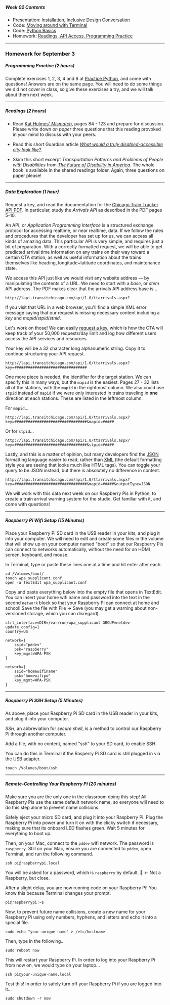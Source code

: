 ##### Week 02 Contents
- Presentation: [Installation, Inclusive Design Conversation](readme.md)
- Code: [Moving around with Terminal](terminal.md)
- Code: [Python Basics](python-basics.md)
- Homework: [Readings, API Access, Programming Practice](homework.md)

-----

### Homework for September 3

##### Programming Practice (2 hours)

Complete exercises 1, 2, 3, 4 and 8 at [Practice Python](https://www.practicepython.org), and come with questions! Answers are on the same page. You will need to do some things we did not cover in class, so give these exercises a try, and we will talk about them next week.

-----

##### Readings (2 hours)

- Read [Kat Holmes' *Mismatch*](https://drive.google.com/drive/folders/1lRB-g2c6-mOYRbo-Usb9As9pjDypJPDH?usp=sharing), pages 84 - 123 and prepare for discussion. Please write down *on paper* three questions that this reading provoked in your mind to discuss with your peers.

- Read this short Guardian article [*What would a truly disabled-accessible city look like?*](https://www.theguardian.com/cities/2018/feb/14/what-disability-accessible-city-look-like). 

- Skim this short excerpt *Transportation Patterns and Problems of People with Disabilities* from [*The Future of Disability in America*](https://www.ncbi.nlm.nih.gov/books/NBK11420/). The whole book is available in the shared readings folder. Again, three questions on paper please!

-----

##### Data Exploration (1 hour)

Request a key, and read the documentation for the [Chicago Train Tracker API PDF](https://www.transitchicago.com/assets/1/6/cta_Train_Tracker_API_Developer_Guide_and_Documentation.pdf). In particular, study the *Arrivals API* as described in the PDF pages 5-10. 

An API, or *Application Programming Interface* is a structured exchange protocol for accessing realtime, or near realtime, data. If we follow the rules and procedures that the developer has set up for us, we can access all kinds of amazing data. This particular API is very simple, and requires just a bit of preparation. With a correctly formatted request, we will be able to get predicted arrival time information on any trains on their way toward a certain CTA station, as well as useful information about the trains themselves like heading, longitude+latitude coordinates, and maintenance state.

We access this API just like we would visit any website address — by manipulating the contents of a URL. We need to start with a *base*, or *stem* API address. The PDF makes clear that the arrivals API address base is...

```
http://lapi.transitchicago.com/api/1.0/ttarrivals.aspx?
```

If you visit that URL in a web browser, you'll find a simple XML error message saying that our request is missing necessary content including a *key* and *mapid*/*stpid*/*stnid*.

Let's work on those! We can easily [request a key](https://www.transitchicago.com/developers/traintrackerapply/), which is how the CTA will keep track of your 50,000 requests/day limit and log how different users access the API services and resources.

Your key will be a 32 character long alphanumeric string. Copy it to continue structuring your API request.

```
http://lapi.transitchicago.com/api/1.0/ttarrivals.aspx?key=################################
```

One more piece is needed, the identifier for the target station. We can specify this in many ways, but the `mapid` is the easiest. Pages 27 - 32 lists all of the stations, with the `mapid` in the rightmost column. We also could use `stpid` instead of `mapid` if we were only interested in trains traveling in **one** direction at each stations. These are listed in the leftmost column.

For `mapid`...

```
http://lapi.transitchicago.com/api/1.0/ttarrivals.aspx?key=################################&mapid=#####
```

Or for `stpid`...

```
http://lapi.transitchicago.com/api/1.0/ttarrivals.aspx?key=################################&stpid=#####
```

Lastly, and this is a matter of opinion, but many developers find the [JSON](https://www.w3schools.com/js/js_json_intro.asp) formatting language easier to read, rather than [XML](https://www.w3schools.com/xml/xml_whatis.asp) (the default formatting style you are seeing that looks much like HTML tags). You can toggle your query to be JSON instead, but there is absolutely no difference in content.

```
http://lapi.transitchicago.com/api/1.0/ttarrivals.aspx?key=################################&mapid=#####&outputType=JSON
```

We will work with this data next week on our Raspberry Pis in Python, to create a train arrival warning system for the studio. Get familiar with it, and come with questions!

-----

##### Raspberry Pi Wifi Setup (15 Minutes)

Place your Raspberry Pi SD card in the USB reader in your kits, and plug it into your computer. We will need to edit and create some files in the volume that will show up on your computer named "boot" so that our Raspberry Pis can connect to networks automatically, without the need for an HDMI screen, keyboard, and mouse.

In Terminal, type or paste these lines one at a time and hit enter after each.

```
cd /Volumes/boot/
touch wpa_supplicant.conf
open -a TextEdit wpa_supplicant.conf
```

Copy and paste everything below into the empty file that opens in TextEdit. You can insert your home wifi name and password into the text in the second `network` block so that your Raspberry Pi can connect at home and school! Save the file with File -> Save (you may get a warning about non-versioned storage, which you can disregard).

```
ctrl_interface=DIR=/var/run/wpa_supplicant GROUP=netdev
update_config=1
country=US

network={
    ssid="pddev"
    psk="raspberry"
    key_mgmt=WPA-PSK
}

network={
    ssid="homewifiname"
    psk="homewifipw"
    key_mgmt=WPA-PSK
}
```

-----

##### Raspberry Pi SSH Setup (5 Minutes)

As above, place your Raspberry Pi SD card in the USB reader in your kits, and plug it into your computer. 

*SSH*, an abbreviation for *secure shell*, is a method to control our Raspberry Pi through another computer.

Add a file, with no content, named "ssh" to your SD card, to enable SSH.

You can do this in Terminal if the Rasperry Pi SD card is still plugged in via the USB adapter.

```
touch /Volumes/boot/ssh
```

-----

##### Remote-Controlling Your Raspberry Pi (20 minutes)

Make sure you are the only one in the classroom doing this step! All Raspberry Pis use the same default network name, so everyone will need to do this step alone to prevent name collisions.

Safely eject your micro SD card, and plug it into your Raspberry Pi. Plug the Raspberry Pi into power and turn it on with the clicky switch if necessary, making sure that its onboard LED flashes green. Wait 5 minutes for everything to boot up.

Then, on your Mac, connect to the `pddev` wifi network. The password is `raspberry`. Still on your Mac, ensure you are connected to `pddev`, open Terminal, and run the following command.

```
ssh pi@raspberrypi.local
```

You will be asked for a password, which is `raspberry` by default.  :strawberry: <- Not a Raspberry, but close.

After a slight delay, you are now running code on your Raspberry Pi! You know this because Terminal changes your prompt.

```
pi@raspberrypi:~$
```

Now, to prevent future name collisions, create a new name for your Raspberry Pi using only numbers, hyphens, and letters and echo it into a special file.

```
sudo echo "your-unique-name" > /etc/hostname
```

Then, type in the following...

```
sudo reboot now
```

This will restart your Raspberry Pi. In order to log into your Raspberry Pi from now on, we would type on your laptop...

```
ssh pi@your-unique-name.local
```

Test this! In order to safely turn off your Raspberry Pi if you are logged into it...

```
sudo shutdown -r now
```